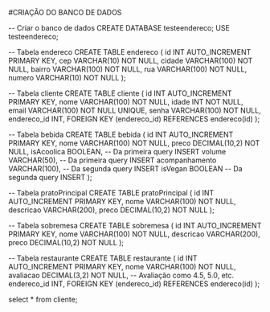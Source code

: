 #CRIAÇÃO DO BANCO DE DADOS

-- Criar o banco de dados
CREATE DATABASE testeendereco;
USE testeendereco;

-- Tabela endereco
CREATE TABLE endereco (
    id INT AUTO_INCREMENT PRIMARY KEY,
    cep VARCHAR(10) NOT NULL,
    cidade VARCHAR(100) NOT NULL,
    bairro VARCHAR(100) NOT NULL,
    rua VARCHAR(100) NOT NULL,
    numero VARCHAR(10) NOT NULL
);

-- Tabela cliente
CREATE TABLE cliente (
    id INT AUTO_INCREMENT PRIMARY KEY,
    nome VARCHAR(100) NOT NULL,
    idade INT NOT NULL,
    email VARCHAR(100) NOT NULL UNIQUE,
    senha VARCHAR(100) NOT NULL,
    endereco_id INT,
    FOREIGN KEY (endereco_id) REFERENCES endereco(id)
);

-- Tabela bebida
CREATE TABLE bebida (
    id INT AUTO_INCREMENT PRIMARY KEY,
    nome VARCHAR(100) NOT NULL,
    preco DECIMAL(10,2) NOT NULL,
    isAcoolica BOOLEAN,         -- Da primeira query INSERT
    volume VARCHAR(50),         -- Da primeira query INSERT
    acompanhamento VARCHAR(100), -- Da segunda query INSERT
    isVegan BOOLEAN              -- Da segunda query INSERT
);

-- Tabela pratoPrincipal
CREATE TABLE pratoPrincipal (
    id INT AUTO_INCREMENT PRIMARY KEY,
    nome VARCHAR(100) NOT NULL,
    descricao VARCHAR(200),
    preco DECIMAL(10,2) NOT NULL
);

-- Tabela sobremesa
CREATE TABLE sobremesa (
    id INT AUTO_INCREMENT PRIMARY KEY,
    nome VARCHAR(100) NOT NULL,
    descricao VARCHAR(200),
    preco DECIMAL(10,2) NOT NULL
);

-- Tabela restaurante
CREATE TABLE restaurante (
    id INT AUTO_INCREMENT PRIMARY KEY,
    nome VARCHAR(100) NOT NULL,
    avaliacao DECIMAL(3,2) NOT NULL,  -- Avaliação como 4.5, 5.0, etc.
    endereco_id INT,
    FOREIGN KEY (endereco_id) REFERENCES endereco(id)
);



select * from cliente;
